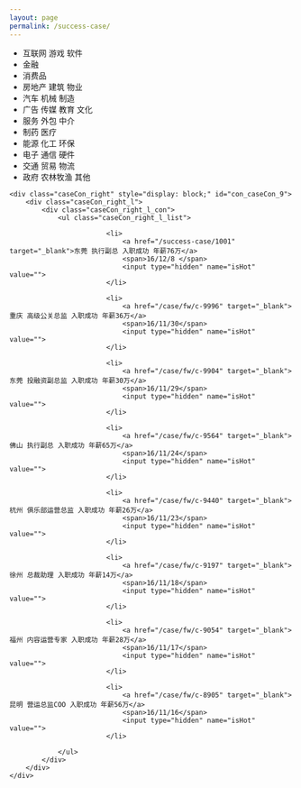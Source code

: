 ```yaml
---
layout: page
permalink: /success-case/
---
```


<link rel="stylesheet" href="{{ site.BASE_PATH }}/assets/css/case.css">

<div class="case_banner"></div>

<div class="caseCon_con">
    <div class="caseCon_left">
        <ul class="caseCon_left_list">
            <li id="caseCon_1" class="" onmouseover="setTab('caseCon',1,12)">互联网  游戏  软件</li>
            <li id="caseCon_4" class="" onmouseover="setTab('caseCon',4,12)">金融</li>
            <li id="caseCon_7" class="" onmouseover="setTab('caseCon',7,12)">消费品</li>
            <li id="caseCon_3" class="" onmouseover="setTab('caseCon',3,12)">房地产  建筑   物业</li>
            <li id="caseCon_8" class="" onmouseover="setTab('caseCon',8,12)">汽车  机械  制造</li>
            <li id="caseCon_5" class="" onmouseover="setTab('caseCon',5,12)">广告  传媒  教育  文化</li>
            <li id="caseCon_9" class="hover caseCon_list_on" onmouseover="setTab('caseCon',9,12)">服务  外包  中介</li>
            <li id="caseCon_6" class="" onmouseover="setTab('caseCon',6,12)">制药  医疗</li>
            <li id="caseCon_11" class="" onmouseover="setTab('caseCon',11,12)">能源  化工  环保</li>
            <li id="caseCon_2" class="" onmouseover="setTab('caseCon',2,12)">电子  通信  硬件</li>
            <li id="caseCon_10" class="" onmouseover="setTab('caseCon',10,12)">交通  贸易  物流</li>
            <li id="caseCon_12" class="" onmouseover="setTab('caseCon',12,12)">政府  农林牧渔  其他</li>
        </ul>
    </div>

    <div class="caseCon_right" style="display: block;" id="con_caseCon_9">
        <div class="caseCon_right_l">
            <div class="caseCon_right_l_con">
                <ul class="caseCon_right_l_list">

                            <li>
                                <a href="/success-case/1001" target="_blank">东莞 执行副总 入职成功 年薪76万</a>
                                <span>16/12/8 </span>
                                <input type="hidden" name="isHot" value="">
                            </li>

                            <li>
                                <a href="/case/fw/c-9996" target="_blank">重庆 高级公关总监 入职成功 年薪36万</a>
                                <span>16/11/30</span>
                                <input type="hidden" name="isHot" value="">
                            </li>

                            <li>
                                <a href="/case/fw/c-9904" target="_blank">东莞 投融资副总监 入职成功 年薪30万</a>
                                <span>16/11/29</span>
                                <input type="hidden" name="isHot" value="">
                            </li>

                            <li>
                                <a href="/case/fw/c-9564" target="_blank">佛山 执行副总 入职成功 年薪65万</a>
                                <span>16/11/24</span>
                                <input type="hidden" name="isHot" value="">
                            </li>

                            <li>
                                <a href="/case/fw/c-9440" target="_blank">杭州 俱乐部运营总监 入职成功 年薪26万</a>
                                <span>16/11/23</span>
                                <input type="hidden" name="isHot" value="">
                            </li>

                            <li>
                                <a href="/case/fw/c-9197" target="_blank">徐州 总裁助理 入职成功 年薪14万</a>
                                <span>16/11/18</span>
                                <input type="hidden" name="isHot" value="">
                            </li>

                            <li>
                                <a href="/case/fw/c-9054" target="_blank">福州 内容运营专家 入职成功 年薪28万</a>
                                <span>16/11/17</span>
                                <input type="hidden" name="isHot" value="">
                            </li>

                            <li>
                                <a href="/case/fw/c-8905" target="_blank">昆明 营运总监COO 入职成功 年薪56万</a>
                                <span>16/11/16</span>
                                <input type="hidden" name="isHot" value="">
                            </li>

                </ul>
            </div>
        </div>
    </div>
</div>
<div class="clear"></div>